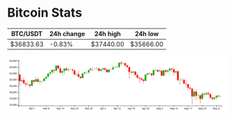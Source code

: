 # Bitcoin Stats

BTC/USDT|24h change|24h high|24h low|
|---|---|---|---|
|$36833.63|-0.83%|$37440.00|$35666.00|

<img src="./chart.svg">
